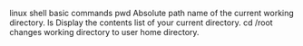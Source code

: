 linux shell basic commands
pwd Absolute path name of the current working directory.
ls Display the contents list of your current directory.
cd /root changes working directory to user home directory.
